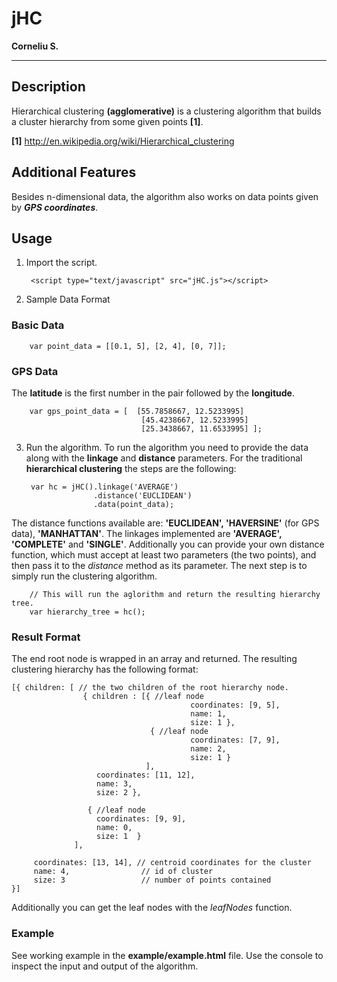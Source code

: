 # jHC
**Corneliu S.**

---
## Description

Hierarchical clustering **(agglomerative)** is a clustering algorithm that builds a cluster hierarchy from some given points **[1]**.

**[1]** http://en.wikipedia.org/wiki/Hierarchical_clustering


## Additional Features

 Besides n-dimensional data, the algorithm also works on data points given by ***GPS coordinates***.
 
## Usage
1. Import the script.

		<script type="text/javascript" src="jHC.js"></script>
		
2. Sample Data Format
### Basic Data
		var point_data = [[0.1, 5], [2, 4], [0, 7]];
### GPS Data
The **latitude** is the first number in the pair followed by the **longitude**.

		var gps_point_data = [  [55.7858667, 12.5233995]
								 [45.4238667, 12.5233995]
								 [25.3438667, 11.6533995] ];


3. Run the algorithm. 
To run the algorithm you need to provide the data along with the **linkage** and **distance** parameters. For the traditional **hierarchical clustering** the steps are the following: 

		var hc = jHC().linkage('AVERAGE')
					  .distance('EUCLIDEAN')
					  .data(point_data);

The distance functions available are: **'EUCLIDEAN', 'HAVERSINE'** (for GPS data), **'MANHATTAN'**. The linkages implemented are **'AVERAGE', 'COMPLETE'** and **'SINGLE'**. Additionally you can provide your own distance function, which must accept at least two parameters (the two points), and then pass it to the *distance* method as its parameter. The next step is to simply run the clustering algorithm.
		
		// This will run the aglorithm and return the resulting hierarchy tree.
		var hierarchy_tree = hc();
### Result Format
The end root node is wrapped in an array and returned. The resulting clustering hierarchy has the following format:

	[{ children: [ // the two children of the root hierarchy node. 
					{ children : [{ //leaf node 
					   						coordinates: [9, 5],
						   					name: 1,
						   					size: 1 },
	  							   { //leaf node 
						   					coordinates: [7, 9],
						   					name: 2,
						   					size: 1 } 
						   		  ], 
					   coordinates: [11, 12],
					   name: 3,
					   size: 2 }, 
			
					 { //leaf node 
					   coordinates: [9, 9],
					   name: 0,
					   size: 1  }
				  ],
					   
         coordinates: [13, 14], // centroid coordinates for the cluster
         name: 4,				 // id of cluster
         size: 3				 // number of points contained
	}]

Additionally you can get the leaf nodes with the *leafNodes* function.
### Example

See working example in the **example/example.html** file. Use the console to inspect the input and output of the algorithm.
